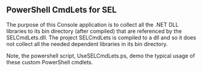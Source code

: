 ﻿## PowerShell CmdLets for SEL

The purpose of this Console application is to collect all the .NET DLL libraries to its bin directory (after compiled) that are referenced by the SELCmdLets.dll. The project SELCmdLets is compiled to a dll and so it does not collect all the needed dependent libraries in its bin directory.

Note, the powershell script, UseSELCmdLets.ps, demo the typical usage of these custom PowerShell cmdlets.